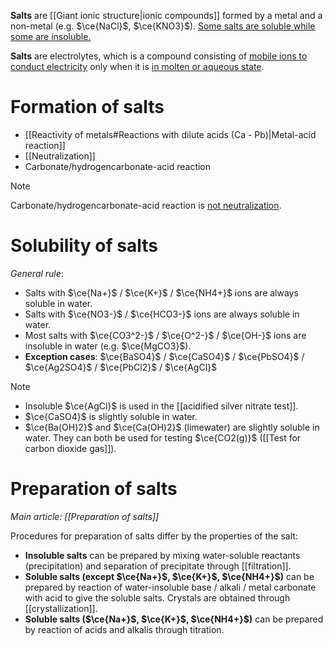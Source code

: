 **Salts** are [[Giant ionic structure|ionic compounds]] formed by a metal and a non-metal (e.g. $\ce{NaCl}$, $\ce{KNO3}$). <u>Some salts are soluble while some are insoluble.</u>

**Salts** are <span class="hi-blue">electrolytes</span>, which is a compound consisting of <u>mobile ions to conduct electricity</u> only when it is <u>in molten or aqueous state</u>.

# Formation of salts
- [[Reactivity of metals#Reactions with dilute acids (Ca - Pb)|Metal-acid reaction]]
- [[Neutralization]]
- Carbonate/hydrogencarbonate-acid reaction

> [!note]
> Carbonate/hydrogencarbonate-acid reaction is <u>not neutralization</u>.

# Solubility of salts
*General rule*:
- Salts with $\ce{Na+}$ / $\ce{K+}$ / $\ce{NH4+}$ ions are always soluble in water.
- Salts with $\ce{NO3-}$ / $\ce{HCO3-}$ ions are always soluble in water.
- Most salts with $\ce{CO3^2-}$ / $\ce{O^2-}$ / $\ce{OH-}$ ions are insoluble in water (e.g. $\ce{MgCO3}$).
- **Exception cases**: $\ce{BaSO4}$ / $\ce{CaSO4}$ / $\ce{PbSO4}$ / $\ce{Ag2SO4}$ / $\ce{PbCl2}$ / $\ce{AgCl}$

> [!note]
> - Insoluble $\ce{AgCl}$ is used in the [[acidified silver nitrate test]].
> - $\ce{CaSO4}$ is slightly soluble in water.
> - $\ce{Ba(OH)2}$ and $\ce{Ca(OH)2}$ (limewater) are slightly soluble in water. They can both be used for testing $\ce{CO2(g)}$ ([[Test for carbon dioxide gas]]).

# Preparation of salts
*Main article: [[Preparation of salts]]*

Procedures for preparation of salts differ by the properties of the salt:
- **Insoluble salts** can be prepared by mixing water-soluble reactants (precipitation) and separation of precipitate through [[filtration]].
- **Soluble salts (except $\ce{Na+}$, $\ce{K+}$, $\ce{NH4+}$)** can be prepared by reaction of water-insoluble base / alkali / metal carbonate with acid to give the soluble salts. Crystals are obtained through [[crystallization]].
- **Soluble salts ($\ce{Na+}$, $\ce{K+}$, $\ce{NH4+}$)** can be prepared by reaction of acids and alkalis through titration.

